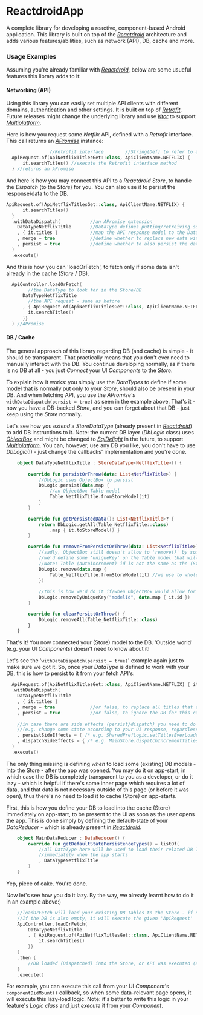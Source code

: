 # ReactdroidApp
A complete library for developing a reactive, component-based Android application.
This library is built on top of the [_Reactdroid_](https://github.com/GuyMichael/Reactdroid) architecture and adds
various features/abilities, such as network (API), DB, cache and more.

### Usage Examples
Assuming you're already familiar with [_Reactdroid_](https://github.com/GuyMichael/Reactdroid), below are
some usueful features this library adds to it:

#### Networking (API)
Using this library you can easily set multiple API clients with different domains, authentication
and other settings. It is built on top of [_Retrofit_](https://square.github.io/retrofit/). Future releases
might change the underlying library and use [_Ktor_](https://ktor.io/docs/request.html) to support [_Multiplatform_](https://kotlinlang.org/lp/mobile/).

Here is how you request some _Netflix_ API, defined with a _Retrofit_ interface.
This call returns an [_APromise_](https://github.com/GuyMichael/APromise) instance:
````kotlin
                //Retrofit interface        //String(Def) to refer to a particular ApiClient
  ApiRequest.of(ApiNetflixTitlesGet::class, ApiClientName.NETFLIX) {
      it.searchTitles() //execute the Retrofit interface method
  } //returns an APromise
````

And here is how you may connect this API to a _Reactdroid Store_,
to handle the _Dispatch_ (to the _Store_) for you. You can also use it to persist the
response/data to the DB.
````kotlin
ApiRequest.of(ApiNetflixTitlesGet::class, ApiClientName.NETFLIX) {
      it.searchTitles()
  }
  .withDataDispatch(           //an APromise extension
    DataTypeNetflixTitle       //DataType defines putting/retreiving some model from the Store (& DB)
    , { it.titles }            //map the API response model to the DataType model/type
    , merge = true             //define whether to replace new data with existing data, or merge (by IDs)
    , persist = true           //define whether to also persist the data (to DB) or not
  )
  .execute()
````

And this is how you can 'loadOrFetch', to fetch only if some data isn't already in the cache (_Store_ / DB).
````kotlin
  ApiController.loadOrFetch(
        //the DataType to look for in the Store/DB
      DataTypeNetflixTitle
        //the API request - same as before
      , { ApiRequest.of(ApiNetflixTitlesGet::class, ApiClientName.NETFLIX) {
        it.searchTitles()
      }}
  ) //APromise
````

#### DB / Cache
The general approach of this library regarding DB (and cache) is simple - it should be transparent.
That practically means that you don't ever need to manually interact with the DB.
You continue developing normally, as if there is no DB at all -
you just _Connect_ your UI _Components_ to the _Store_.

To explain how it works: you simply use the _DataTypes_ to define if some model that is normally put only
to your _Store_, should also be present in your DB.
And when fetching API, you use the _APromise's_ `withDataDispatch(persist = true)` as seen in the example above.
That's it - now you have a DB-backed _Store_, and you can forget about that DB - just keep using the _Store_ normally.

Let's see how you _extend_ a _StoreDataType_ (already present in [_Reactdroid_](https://github.com/GuyMichael/Reactdroid))
to add DB instructions to it.
Note: the current DB layer (_DbLogic_ class) uses [_ObjectBox_](https://docs.objectbox.io/getting-started) and might be changed
      to [_SqlDelight_](https://cashapp.github.io/sqldelight/) in the future, to support [_Multiplatform_](https://kotlinlang.org/lp/mobile/).
      You can, however, use any DB you like, you don't have to use _DbLogic_(!) -
      just change the callbacks' implementation and you're done.

````kotlin
    object DataTypeNetflixTitle : StoreDataType<NetflixTitle>() {
    
        override fun persistOrThrow(data: List<NetflixTitle>) {
            //DbLogic uses ObjectBox to persist
            DbLogic.persist(data.map {
                //an ObjectBox Table model
                Table_NetflixTitle.fromStoreModel(it)
            }
        }

        override fun getPersistedData(): List<NetflixTitle>? {
            return DbLogic.getAll(Table_NetflixTitle::class)
                .map { it.toStoreModel() }
        }

        override fun removeFromPersistOrThrow(data: List<NetflixTitle>) {
            //sadly, ObjectBox still doesn't allow to 'remove()' by some 'key', other than the Table id. Otherwise,
            //we'd define some 'uniqueKey' on the Table model that will be the same as the Store model's id.
            //Note: Table (autoincrement) id is not the same as the (Store) model id (which comes from the server).
            DbLogic.remove(data.map {
                Table_NetflixTitle.fromStoreModel(it) //we use to whole Table model to remove:/
            })
            
            //this is how we'd do it if/when ObjectBox would allow for uniqueKey removals
            DbLogic.removeByUniqueKey("modelId", data.map { it.id })
        }

        override fun clearPersistOrThrow() {
            DbLogic.removeAll(Table_NetflixTitle::class)
        }
    }
````
That's it! You now connected your (Store) model to the DB.
'Outside world' (e.g. your UI _Components_) doesn't need to know about it!

Let's see the '`withDataDispatch(persist = true)`' example again just to make sure we got it.
So, once your _DataType_ is defined to work with your DB, this is how to persist to it from your fetch API's:
````kotlin
  ApiRequest.of(ApiNetflixTitlesGet::class, ApiClientName.NETFLIX) { it.searchTitles() }
  .withDataDispatch(           
    DataTypeNetflixTitle       
    , { it.titles }            
    , merge = true             //or false, to replace all titles that are currently in the Store/DB
    , persist = true           //or false, to ignore the DB for this call
    
    //in case there are side effects (persist/dispatch) you need to do
    //(e.g. change some state according to your UI response, regardless of the data models)
    , persistSideEffects = { /* e.g. SharedPrefLogic.setTitlesEverLoadedForAnalytics(true) */ }
    , dispatchSideEffects = { /* e.g. MainStore.dispatchIncrementTitlesLoadCount() */ }
  )
  .execute()
````

The only thing missing is defining _when_ to load some (existing) DB models - into the Store - after the app was opened.
You may do it on app-start, in which case the DB is completely transparent to you as a developer,
or do it lazy - which is helpful if there's some inner page which requires a lot of data, and that data
is not necessary outside of this page (or before it was open), thus there's no need to load it to cache (Store) on app-starts.

First, this is how you define your DB to load into the cache (Store) immediately on app-start, to be present to the UI
as soon as the user opens the app. This is done simply by defining the default-state of your _DataReducer_ -
which is already present in [_Reactdroid_](https://github.com/GuyMichael/Reactdroid).
````kotlin
    object MainDataReducer : DataReducer() {
        override fun getDefaultStatePersistenceTypes() = listOf(
            //all DataType here will be used to load their related DB Tables to the Store,
            //immediately when the app starts
            , DataTypeNetflixTitle
        )
    }
````
Yep, piece of cake. You're done.

Now let's see how you do it lazy. By the way, we already learnt how to do it in an example above:)
````kotlin
    //loadOrFetch will load your existing DB Tables to the Store - if not already present.
    //If the DB is also empty, it will execute the given 'ApiRequest'
    ApiController.loadOrFetch(
        DataTypeNetflixTitle
        , { ApiRequest.of(ApiNetflixTitlesGet::class, ApiClientName.NETFLIX) {
            it.searchTitles()
        }}
    )
    .then {
        //DB loaded (Dispatched) into the Store, or API was executed (and Dispatched into the Store)
    }
    .execute()
````
For example, you can execute this call from your UI _Component_'s `componentDidMount()` callback,
so when some data-relevant page opens, it will execute this lazy-load logic.
Note: it's better to write this logic in your feature's _Logic_ _class_ and just _execute_ it from your _Component_.
